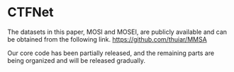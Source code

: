 # CTFNet
The datasets in this paper, MOSI and MOSEI, are publicly available and can be obtained from the following link.
https://github.com/thuiar/MMSA

Our core code has been partially released, and the remaining parts are being organized and will be released gradually.
